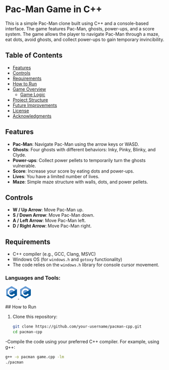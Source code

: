 # Pac-Man Game in C++

This is a simple Pac-Man clone built using C++ and a console-based interface. The game features Pac-Man, ghosts, power-ups, and a score system. The game allows the player to navigate Pac-Man through a maze, eat dots, avoid ghosts, and collect power-ups to gain temporary invincibility.

## Table of Contents

- [Features](#features)
- [Controls](#controls)
- [Requirements](#requirements)
- [How to Run](#how-to-run)
- [Game Overview](#game-overview)
  - [Game Logic](#game-logic)
- [Project Structure](#project-structure)
- [Future Improvements](#future-improvements)
- [License](#license)
- [Acknowledgments](#acknowledgments)

## Features

- **Pac-Man**: Navigate Pac-Man using the arrow keys or WASD.
- **Ghosts**: Four ghosts with different behaviors: Inky, Pinky, Blinky, and Clyde.
- **Power-ups**: Collect power pellets to temporarily turn the ghosts vulnerable.
- **Score**: Increase your score by eating dots and power-ups.
- **Lives**: You have a limited number of lives.
- **Maze**: Simple maze structure with walls, dots, and power pellets.

## Controls

- **W / Up Arrow**: Move Pac-Man up.
- **S / Down Arrow**: Move Pac-Man down.
- **A / Left Arrow**: Move Pac-Man left.
- **D / Right Arrow**: Move Pac-Man right.

## Requirements

- C++ compiler (e.g., GCC, Clang, MSVC)
- Windows OS (for `windows.h` and `gotoxy` functionality)
- The code relies on the `windows.h` library for console cursor movement.
<h3 align="left">Languages and Tools:</h3>
<p align="left"> 
  <a href="https://en.wikipedia.org/wiki/C%2B%2B#/media/File:ISO_C++_Logo.svg" target="_blank" rel="noreferrer">
    <img src="https://raw.githubusercontent.com/devicons/devicon/master/icons/c/c-original.svg" alt="C++" width="40" height="40"/> 
  </a>
  <a href="https://en.wikipedia.org/wiki/C_(programming_language)" target="_blank" rel="noreferrer">
    <img src="https://raw.githubusercontent.com/devicons/devicon/master/icons/c/c-original.svg" alt="C" width="40" height="40"/> 
  </a>
</p>
## How to Run

1. Clone this repository:

   ```bash
   git clone https://github.com/your-username/pacman-cpp.git
   cd pacman-cpp
-Compile the code using your preferred C++ compiler. For example, using g++:
 ```bash
 g++ -o pacman game.cpp -lm
./pacman

